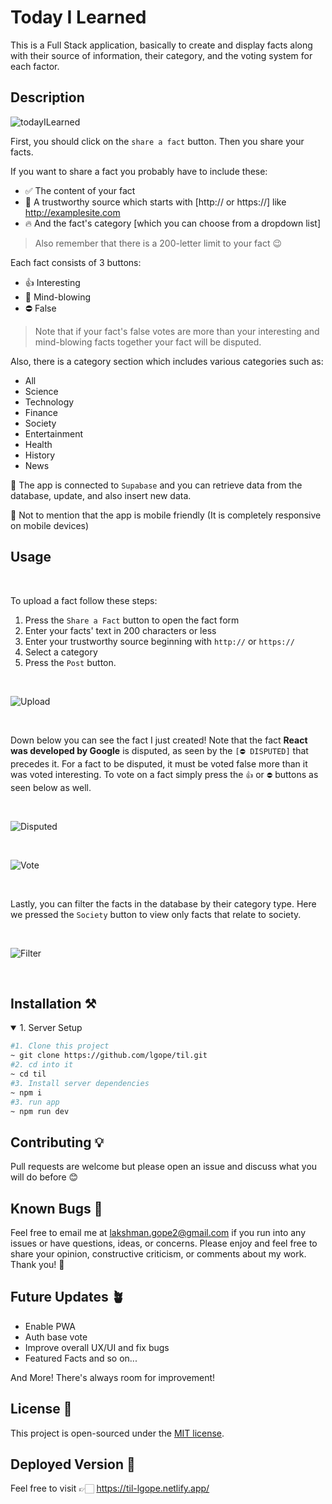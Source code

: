 # Today I Learned

This is a Full Stack application, basically to create and display facts along with their source of information, their category, and the voting system for each factor.

## Description

![todayILearned](https://github.com/lgope/til/assets/58518192/60518a7b-4c23-4538-b574-96a7e5273fac)

First, you should click on the `share a fact` button. Then you share your facts.

If you want to share a fact you probably have to include these:

- ✅ The content of your fact
- 🚀 A trustworthy source which starts with [http:// or https://] like http://examplesite.com
- 🔥 And the fact's category [which you can choose from a dropdown list]

> Also remember that there is a 200-letter limit to your fact 😉

Each fact consists of 3 buttons:

- 👍 Interesting
- 🤯 Mind-blowing
- ⛔ False

> Note that if your fact's false votes are more than your interesting and mind-blowing facts together your fact will be disputed.

Also, there is a category section which includes various categories such as:

- All
- Science
- Technology
- Finance
- Society
- Entertainment
- Health
- History
- News

🔺 The app is connected to `Supabase` and you can retrieve data from the database, update, and also insert new data.

🔹 Not to mention that the app is mobile friendly (It is completely responsive on mobile devices)


## Usage

<br>

To upload a fact follow these steps:

1. Press the `Share a Fact` button to open the fact form
2. Enter your facts' text in 200 characters or less
3. Enter your trustworthy source beginning with `http://` or `https://`
4. Select a category
5. Press the `Post` button.

<br>

![Upload](https://github.com/lgope/til/assets/58518192/fff8c27e-53e3-4ec8-928d-b3195133e6ad)

<br>

Down below you can see the fact I just created! Note that the fact **React was developed by Google** is disputed, as seen by the `[⛔️ DISPUTED]` that precedes it. For a fact to be disputed, it must be voted false more than it was voted interesting. To vote on a fact simply press the `👍` or `⛔️` buttons as seen below as well.

<br>

![Disputed](https://github.com/lgope/til/assets/58518192/ceb4c5f6-34fc-4308-b207-ad95244aac82)

<br>

![Vote](https://github.com/lgope/til/assets/58518192/11e123ee-3258-4402-85d8-0ef53b8c379d)

<br>

Lastly, you can filter the facts in the database by their category type. Here we pressed the `Society` button to view only facts that relate to society.

<br>

![Filter](https://github.com/lgope/til/assets/58518192/aa7a5b2c-8112-4640-b2bd-8719a8ce8ddd)

<br>


## Installation ⚒️
<details open>
<summary>1. Server Setup</summary>

```bash
#1. Clone this project
~ git clone https://github.com/lgope/til.git
#2. cd into it
~ cd til
#3. Install server dependencies
~ npm i
#3. run app
~ npm run dev
```
</details>

## Contributing 💡
Pull requests are welcome but please open an issue and discuss what you will do before 😊

## Known Bugs 🚨

Feel free to email me at lakshman.gope2@gmail.com if you run into any issues or have questions, ideas, or concerns. Please enjoy
and feel free to share your opinion, constructive criticism, or comments about my work. Thank you! 🙂

## Future Updates 🪴

- Enable PWA
- Auth base vote
- Improve overall UX/UI and fix bugs
- Featured Facts and so on...

And More! There's always room for improvement!

## License 📄
This project is open-sourced under the [MIT license](https://opensource.org/licenses/MIT).

## Deployed Version 🚀

Feel free to visit 👉🏻 https://til-lgope.netlify.app/
